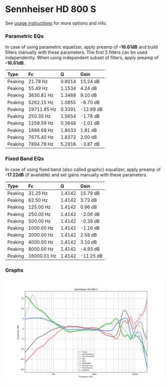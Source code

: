 # Sennheiser HD 800 S
See [usage instructions](https://github.com/jaakkopasanen/AutoEq#usage) for more options and info.

### Parametric EQs
In case of using parametric equalizer, apply preamp of **-16.61dB** and build filters manually
with these parameters. The first 5 filters can be used independently.
When using independent subset of filters, apply preamp of **-16.61dB**.

| Type    | Fc          |      Q | Gain      |
|:--------|:------------|:-------|:----------|
| Peaking | 21.78 Hz    | 0.8014 | 15.24 dB  |
| Peaking | 55.49 Hz    | 1.1534 | 4.24 dB   |
| Peaking | 3630.81 Hz  | 1.3468 | 9.10 dB   |
| Peaking | 5262.15 Hz  | 1.0855 | -6.70 dB  |
| Peaking | 19711.85 Hz | 0.3391 | -12.99 dB |
| Peaking | 250.35 Hz   | 1.5654 | -1.78 dB  |
| Peaking | 1259.59 Hz  | 0.3648 | -1.01 dB  |
| Peaking | 1886.69 Hz  | 1.8033 | 1.81 dB   |
| Peaking | 7675.40 Hz  | 1.8372 | 2.00 dB   |
| Peaking | 7894.78 Hz  | 5.2916 | -3.87 dB  |

### Fixed Band EQs
In case of using fixed band (also called graphic) equalizer, apply preamp of **-17.22dB**
(if available) and set gains manually with these parameters.

| Type    | Fc          |      Q | Gain      |
|:--------|:------------|:-------|:----------|
| Peaking | 31.25 Hz    | 1.4142 | 15.79 dB  |
| Peaking | 62.50 Hz    | 1.4142 | 3.72 dB   |
| Peaking | 125.00 Hz   | 1.4142 | 0.96 dB   |
| Peaking | 250.00 Hz   | 1.4142 | -2.06 dB  |
| Peaking | 500.00 Hz   | 1.4142 | -0.39 dB  |
| Peaking | 1000.00 Hz  | 1.4142 | -1.16 dB  |
| Peaking | 2000.00 Hz  | 1.4142 | 2.58 dB   |
| Peaking | 4000.00 Hz  | 1.4142 | 3.10 dB   |
| Peaking | 8000.00 Hz  | 1.4142 | -4.93 dB  |
| Peaking | 16000.01 Hz | 1.4142 | -11.25 dB |

### Graphs
![](./Sennheiser%20HD%20800%20S.png)